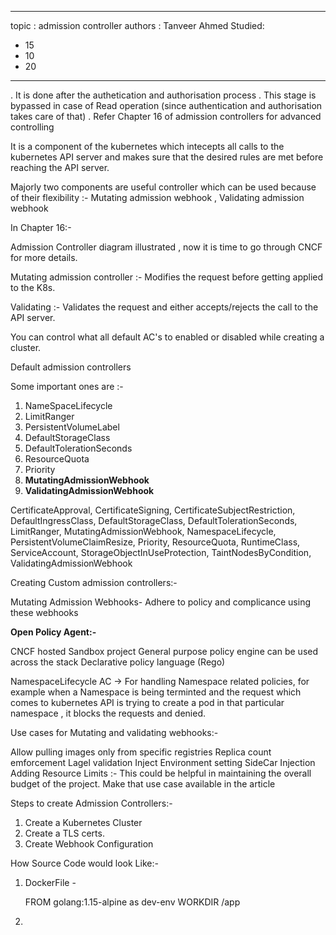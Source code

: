 
---
topic : admission controller
authors : Tanveer Ahmed
Studied:
- 15
- 10
- 20
---





. It is done after the authetication and authorisation process
. This stage is bypassed in case of Read operation (since authentication and authorisation takes care of that)
. Refer Chapter 16 of admission controllers for advanced controlling


It is a component of the kubernetes which intecepts all calls to the kubernetes API server and makes sure that the desired rules are met before reaching the API server.

Majorly two components are useful controller which can be used because of their flexibility :- Mutating admission webhook , Validating admission webhook


In Chapter 16:-


Admission Controller diagram illustrated , now it is time to go through CNCF for more details.

Mutating admission controller :- Modifies the request before getting applied to the K8s.

Validating :- Validates the request and either accepts/rejects the call to the API server.

You can control what all default AC's to enabled or disabled while creating a cluster.


Default admission controllers

Some important ones are :-
1. NameSpaceLifecycle
2. LimitRanger
3. PersistentVolumeLabel
4. DefaultStorageClass
5. DefaultTolerationSeconds
6. ResourceQuota
7. Priority
8. **MutatingAdmissionWebhook**
9. **ValidatingAdmissionWebhook**




CertificateApproval, CertificateSigning, CertificateSubjectRestriction, DefaultIngressClass, DefaultStorageClass, DefaultTolerationSeconds, LimitRanger, MutatingAdmissionWebhook, NamespaceLifecycle, PersistentVolumeClaimResize, Priority, ResourceQuota, RuntimeClass, ServiceAccount, StorageObjectInUseProtection, TaintNodesByCondition, ValidatingAdmissionWebhook


Creating Custom admission controllers:-




Mutating Admission Webhooks- Adhere to policy and complicance using these webhooks


**Open Policy Agent:-**

CNCF hosted Sandbox project
General purpose policy engine
can be used across the stack
Declarative policy language (Rego)


NamespaceLifecycle AC -> For handling Namespace related policies, for example when a Namespace is being terminted and the request which comes to kubernetes API is trying to create a pod in that particular namespace , it blocks the requests and denied.
 
 
 
 Use cases for Mutating and validating webhooks:-
 
 Allow pulling images only from specific registries
 Replica count emforcement
 Lagel validation
 Inject Environment setting
 SideCar Injection
 Adding Resource Limits :- This could be helpful in maintaining the overall budget of the project. Make that use case available in the article
 
 
 Steps to create Admission Controllers:-
 
 1. Create a Kubernetes Cluster
 2. Create a TLS certs.
 3. Create Webhook Configuration


How Source Code would look Like:-
 
 1. DockerFile - 
    
	FROM golang:1.15-alpine as dev-env
	WORKDIR /app
	
2. 




 
 
 
 










